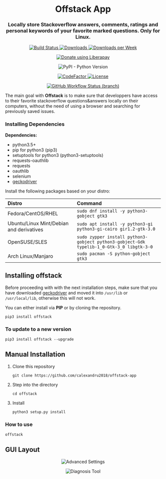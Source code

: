 <h1 align="center">Offstack App</h1>
<h3 align="center">Locally store <b>Stackoverflow</b> answers, comments, ratings and personal keywords of your favorite marked questions. <b>Only for Linux.</b></h3>

<p align="center">
  <a href="https://github.com/calexandru2018/offstack-app/releases/latest">
      <img alt="Build Status" src="https://img.shields.io/github/release/calexandru2018/offstack-app.svg?style=flat" />
  </a>
  <a href="https://pepy.tech/project/offstack-app">
    <img alt="Downloads" src="https://pepy.tech/badge/offstack-app">
  </a>   
    <a href="https://pepy.tech/project/offstack-app/week">
      <img alt="Downloads per Week" src="https://pepy.tech/badge/offstack-app/week">
    </a>
</p>
<p align="center">
  <a href="https://liberapay.com/calexandru2018/donate"><img alt="Donate using Liberapay" src="https://liberapay.com/assets/widgets/donate.svg"></a>
</p>
<p align="center">
  <img alt="PyPI - Python Version" src="https://img.shields.io/pypi/pyversions/offstack-app?color=Yellow&label=python&logo=Python&logoColor=Yellow">
</p>
<p align="center">
  <a href="https://www.codefactor.io/repository/github/calexandru2018/offstack-app">
    <img src="https://www.codefactor.io/repository/github/calexandru2018/offstack-app/badge" alt="CodeFactor" />
  </a>
  <a href="https://github.com/calexandru2018/offstack-app/blob/master/LICENSE">
    <img src="https://img.shields.io/pypi/l/offstack-app?style=flat" alt="License"></img>
  </a>
</p>
<p align="center">
    <a href="https://actions-badge.atrox.dev/calexandru2018/offstack-app/goto?ref=master">
        <img alt="GitHub Workflow Status (branch)" src="https://img.shields.io/github/workflow/status/calexandru2018/offstack-app/master flake8/master?label=master">
    </a>

</p>
<p>
The main goal with <b>Offstack</b> is to make sure that developpers have access to their favorite stackoverflow questions&answers locally on their computers, without the need of using a browser and searching for previously saved issues.
</p>

### Installing Dependencies

**Dependencies:**

- python3.5+
- pip for python3 (pip3)
- setuptools for python3 (python3-setuptools)
- requests-oauthlib
- requests
- oauthlib
- selenium
- <a href="https://github.com/mozilla/geckodriver/releases">geckodriver</a>


Install the following packages based on your distro:

| **Distro**                              | **Command**                                                                                                                           |
|:----------------------------------------|:---------------------------------------------------------------------------------------------------------                             |
|Fedora/CentOS/RHEL                       | `sudo dnf install -y python3-gobject gtk3`                                              |
|Ubuntu/Linux Mint/Debian and derivatives | `sudo apt install -y python3-gi python3-gi-cairo gir1.2-gtk-3.0`                        |
|OpenSUSE/SLES                            | `sudo zypper install python3-gobject python3-gobject-Gdk typelib-1_0-Gtk-3_0 libgtk-3-0`  |
|Arch Linux/Manjaro                       | `sudo pacman -S python-gobject gtk3`       |


## Installing offstack

Before proceeding with with the next installation steps, make sure that you have downloaded <a href="https://github.com/mozilla/geckodriver/releases">geckodriver</a> and moved it into `/usr/lib` or `/usr/local/lib`, otherwise this will not work.

You can either install via <b>PIP</b> or by cloning the repository.

`pip3 install offstack`

### To update to a new version

`pip3 install offstack --upgrade`

## Manual Installation

1. Clone this repository

    `git clone https://github.com/calexandru2018/offstack-app`

2. Step into the directory

   `cd offstack`

3. Install

    `python3 setup.py install`

### How to use

 `offstack`

## GUI Layout

<p align="center">
  <img src="https://i.imgur.com/P2D5mKE.png" alt="Advanced Settings"></img>
</p> 

<p align="center">
  <img src="https://i.imgur.com/BxJ2Fys.png" alt="Diagnosis Tool"></img>
</p> 
